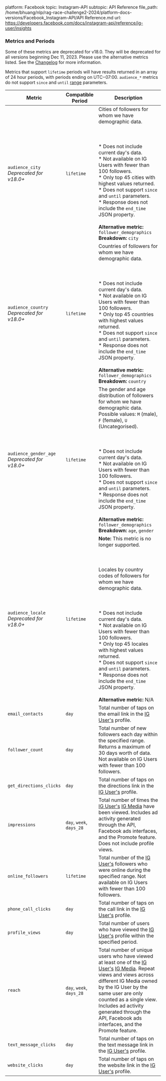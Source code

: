 platform: Facebook
topic: Instagram-API
subtopic: API Reference
file_path: /home/bhuang/nlp/rag-race-challenge2-2024/platform-docs-versions/Facebook_Instagram-API/API Reference.md
url: https://developers.facebook.com/docs/instagram-api/reference/ig-user/insights


### Metrics and Periods

Some of these metrics are deprecated for v18.0. They will be deprecated for all versions beginning Dec 11, 2023. Please use the alternative metrics listed. See the [Changelog](https://developers.facebook.com/docs/instagram-api/changelog) for more information.

Metrics that support `lifetime` periods will have results returned in an array of 24 hour periods, with periods ending on UTC−07:00. `audience_*` metrics do not support `since` and `until` [range](#range) parameters.

| Metric | Compatible Period | Description |
| --- | --- | --- |
| `audience_city`  <br>_Deprecated for v18.0+_ | `lifetime` | Cities of followers for whom we have demographic data.<br><br>  <br><br>* Does not include current day's data.<br>* Not available on IG Users with fewer than 100 followers.<br>* Only top 45 cities with highest values returned.<br>* Does not support `since` and `until` parameters.<br>* Response does not include the `end_time` JSON property.<br><br>**Alternative metric:** `follower_demographics`  <br>**Breakdown:** `city` |
| `audience_country`  <br>_Deprecated for v18.0+_ | `lifetime` | Countries of followers for whom we have demographic data.<br><br>  <br><br>* Does not include current day's data.<br>* Not available on IG Users with fewer than 100 followers.<br>* Only top 45 countries with highest values returned.<br>* Does not support `since` and `until` parameters.<br>* Response does not include the `end_time` JSON property.<br><br>**Alternative metric:** `follower_demographics`  <br>**Breakdown:** `country` |
| `audience_gender_age`  <br>_Deprecated for v18.0+_ | `lifetime` | The gender and age distribution of followers for whom we have demographic data. Possible values: `M` (male), `F` (female), `U` (Uncategorised).<br><br>  <br><br>* Does not include current day's data.<br>* Not available on IG Users with fewer than 100 followers.<br>* Does not support `since` and `until` parameters.<br>* Response does not include the `end_time` JSON property.<br><br>**Alternative metric:** `follower_demographics`  <br>**Breakdown:** `age`, `gender` |
| `audience_locale`  <br>_Deprecated for v18.0+_ | `lifetime` | **Note:** This metric is no longer supported.<br><br>  <br><br>Locales by country codes of followers for whom we have demographic data.<br><br>  <br><br>* Does not include current day's data.<br>* Not available on IG Users with fewer than 100 followers.<br>* Only top 45 locales with highest values returned.<br>* Does not support `since` and `until` parameters.<br>* Response does not include the `end_time` JSON property.<br><br>**Alternative metric:** N/A |
| `email_contacts` | `day` | Total number of taps on the email link in the [IG User's](https://developers.facebook.com/docs/instagram-api/reference/ig-user) profile. |
| `follower_count` | `day` | Total number of new followers each day within the specified range. Returns a maximum of 30 days worth of data. Not available on IG Users with fewer than 100 followers. |
| `get_directions_clicks` | `day` | Total number of taps on the directions link in the [IG User's](https://developers.facebook.com/docs/instagram-api/reference/ig-user) profile. |
| `impressions` | `day`, `week`, `days_28` | Total number of times the [IG User's](https://developers.facebook.com/docs/instagram-api/reference/ig-user) [IG Media](https://developers.facebook.com/docs/instagram-api/reference/ig-media) have been viewed. Includes ad activity generated through the API, Facebook ads interfaces, and the Promote feature. Does not include profile views. |
| `online_followers` | `lifetime` | Total number of the [IG User's](https://developers.facebook.com/docs/instagram-api/reference/ig-user) followers who were online during the specified range. Not available on IG Users with fewer than 100 followers. |
| `phone_call_clicks` | `day` | Total number of taps on the call link in the [IG User's](https://developers.facebook.com/docs/instagram-api/reference/ig-user) profile. |
| `profile_views` | `day` | Total number of users who have viewed the [IG User's](https://developers.facebook.com/docs/instagram-api/reference/ig-user) profile within the specified period. |
| `reach` | `day`, `week`, `days_28` | Total number of unique users who have viewed at least one of the [IG User's](https://developers.facebook.com/docs/instagram-api/reference/ig-user) [IG Media](https://developers.facebook.com/docs/instagram-api/reference/ig-media). Repeat views and views across different IG Media owned by the IG User by the same user are only counted as a single view. Includes ad activity generated through the API, Facebook ads interfaces, and the Promote feature. |
| `text_message_clicks` | `day` | Total number of taps on the text message link in the [IG User's](https://developers.facebook.com/docs/instagram-api/reference/ig-user) profile. |
| `website_clicks` | `day` | Total number of taps on the website link in the [IG User's](https://developers.facebook.com/docs/instagram-api/reference/ig-user) profile. |